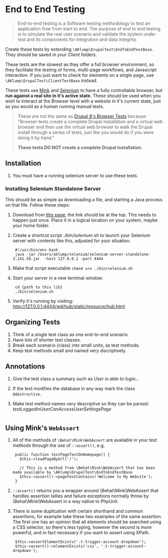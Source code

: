 # End to End Testing

> End-to-end testing is a Software testing methodology to test an application flow from start to end. The purpose of end to end testing is to simulate the real user scenario and validate the system under test and its components for integration and data integrity.

Create these tests by extending `\AKlump\DrupalTest\EndToEndTestBase`.  They should be saved in your _Client_ folders.

These tests are the slowest as they offer a full browser environment, so they facilitate the testing of forms, multi-page workflows, and Javascript interaction.  If you just want to check for elements on a single page, use `\AKlump\DrupalTest\ClientTestBase` instead.

These tests use [Mink](http://mink.behat.org/en/latest/index.html) and [Selenium](https://www.seleniumhq.org) to have a fully controllable browser, but **run against a real site in it's active state.**  These should be used when you wish to interact at the Browser level with a website in it's current state, just as you would as a human running manual tests.

> These are not the same as [Drupal 8's Browser Tests](https://www.drupal.org/docs/8/phpunit/phpunit-browser-test-tutorial) because: "Browser tests create a complete Drupal installation and a virtual web browser and then use the virtual web browser to walk the Drupal install through a series of tests, just like you would do if you were doing it by hand."
>
> **These tests DO NOT create a complete Drupal installation.**


## Installation

1. You must have a running selenium server to use these tests.

### Installing Selenium Standalone Server

This should be as simple as downloading a file, and starting a Java process on that file.  Follow these steps:

1. Download from [this page](https://www.seleniumhq.org/download/); the link should be at the top.  This needs to happen just once.  Place it in a logical location on your system, maybe your home folder.
1. Create a shortcut script _./bin/selenium.sh_ to launch your Selenium server with contents like this, adjusted for your situation.

        #!/usr/bin/env bash
        java -jar /Users/aklump/selenium/selenium-server-standalone-3.141.59.jar  -host 127.0.0.1 -port 4444
1. Make that script executable `chmod u+x ./bin/selenium.sh`
1. Start your server in a new terminal window:

        cd {path to this lib}
        ./bin/selenium.sh
        
1. Verify it's running by visiting: <http://127.0.0.1:4444/wd/hub/static/resource/hub.html>

## Organizing Tests

1. Think of a single test class as one end-to-end scenario.
1. Have lots of shorter test classes.
1. Break each scenario (class) into small units, as test methods.
1. Keep test methods small and named very discriptively.

## Annotations

1. Give the test class a summary such as _User is able to login..._
1. If the test modifies the database in any way mark the class `@destructive`.
1. Make test method names very descriptive so they can be parsed: _testLoggedInUserCanAccessUserSettingsPage_

       
    <?php
    
    namespace Drupal\Tests\gop;
    
    /**
     * User is able to login, change password, logout and login with new password.
     *
     * @destructive
     */
    class UserCanChangePasswordEndToEndTest extends EndToEndTestBase {
    
      public function testLoggedInUserCanAccessUserSettingsPage() {
        ...

#

## Using Mink's `WebAssert`

1. All of the methods of `\Behat\Mink\WebAssert` are available in your test methods through the use of `::assert()`, e.g.

        public function testPageTextOnHomepage() {
          $this->loadPageByUrl('/');
          
          // This is a method from \Behat\Mink\WebAssert that has been made available by \AKlump\DrupalTest\EndToEndTestBase
          $this->assert()->pageTextContains('Welcome to My Website');
        }

1. `::assert()` returns you a wrapper around \Behat\Mink\WebAssert that handles assertion tallies and failure exceptions normally throw by \Behat\Mink\WebAssert in a way native to PhpUnit.
1. There is some duplication with certain shorthand and common assertions, for example take these two examples of the same assertion.  The first one has an opinion that all elements should be searched using a CSS selector, so there's less typing, however the second is more powerful, and in fact necessary if you want to assert using XPath.

        $this->assertElementExists('.t-trigger-account-dropdown');
        $this->assert()->elementExists('css', '.t-trigger-account-dropdown');
